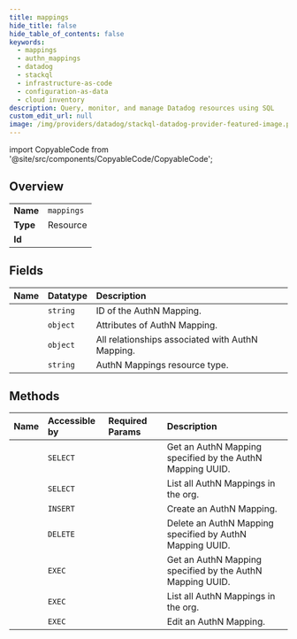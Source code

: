 ```yaml
---
title: mappings
hide_title: false
hide_table_of_contents: false
keywords:
  - mappings
  - authn_mappings
  - datadog    
  - stackql
  - infrastructure-as-code
  - configuration-as-data
  - cloud inventory
description: Query, monitor, and manage Datadog resources using SQL
custom_edit_url: null
image: /img/providers/datadog/stackql-datadog-provider-featured-image.png
---
```


import CopyableCode from '@site/src/components/CopyableCode/CopyableCode';




## Overview
<table><tbody>
<tr><td><b>Name</b></td><td><code>mappings</code></td></tr>
<tr><td><b>Type</b></td><td>Resource</td></tr>
<tr><td><b>Id</b></td><td><CopyableCode code="datadog.authn_mappings.mappings" /></td></tr>
</tbody></table>

## Fields
| Name | Datatype | Description |
|:-----|:---------|:------------|
| <CopyableCode code="id" /> | `string` | ID of the AuthN Mapping. |
| <CopyableCode code="attributes" /> | `object` | Attributes of AuthN Mapping. |
| <CopyableCode code="relationships" /> | `object` | All relationships associated with AuthN Mapping. |
| <CopyableCode code="type" /> | `string` | AuthN Mappings resource type. |
## Methods
| Name | Accessible by | Required Params | Description |
|:-----|:--------------|:----------------|:------------|
| <CopyableCode code="getauthn_mapping" /> | `SELECT` | <CopyableCode code="authn_mapping_id, dd_site" /> | Get an AuthN Mapping specified by the AuthN Mapping UUID. |
| <CopyableCode code="listauthn_mappings" /> | `SELECT` | <CopyableCode code="dd_site" /> | List all AuthN Mappings in the org. |
| <CopyableCode code="createauthn_mapping" /> | `INSERT` | <CopyableCode code="data__data, dd_site" /> | Create an AuthN Mapping. |
| <CopyableCode code="deleteauthn_mapping" /> | `DELETE` | <CopyableCode code="authn_mapping_id, dd_site" /> | Delete an AuthN Mapping specified by AuthN Mapping UUID. |
| <CopyableCode code="_getauthn_mapping" /> | `EXEC` | <CopyableCode code="authn_mapping_id, dd_site" /> | Get an AuthN Mapping specified by the AuthN Mapping UUID. |
| <CopyableCode code="_listauthn_mappings" /> | `EXEC` | <CopyableCode code="dd_site" /> | List all AuthN Mappings in the org. |
| <CopyableCode code="updateauthn_mapping" /> | `EXEC` | <CopyableCode code="authn_mapping_id, data__data, dd_site" /> | Edit an AuthN Mapping. |

